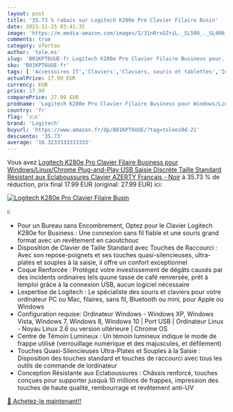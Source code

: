 ```yaml
---
layout: post
title: '35.73 % rabais sur Logitech K280e Pro Clavier Filaire Busin'
date: 2021-11-25 03:41:35
image: 'https://m.media-amazon.com/images/I/31nRrxGZ+iL._SL500_._SL400_.jpg'
comments: true
category: ofertas
author: 'tole.es'
slug: 'B01KPT6UUE-fr Logitech K280e Pro Clavier Filaire Business pour...'
sku: 'B01KPT6UUE-fr'
tags: [ 'Accessoires IT','Claviers','Claviers, souris et tablettes','Informatique','logitech', ]
actualPrice: 17.99 EUR
currency: EUR
price: 17.99
comparePrice: 27.99 EUR
prodname: 'Logitech K280e Pro Clavier Filaire Business pour Windows/Linux/Chrome  Plug-and-Play USB  Saisie Discrète  Taille Standard  Résistant aux Eclaboussures  Clavier AZERTY Français - Noir'
country: 'fr'
flag: '🇫🇷'
brand: 'Logitech'
buyurl: 'https://www.amazon.fr/dp/B01KPT6UUE/?tag=tolees0d-21'
descuento: '35.73'
average: '18.3233333333333'
---
```


Vous avez [Logitech K280e Pro Clavier Filaire Business pour Windows/Linux/Chrome  Plug-and-Play USB  Saisie Discrète  Taille Standard  Résistant aux Eclaboussures  Clavier AZERTY Français - Noir](https://www.amazon.fr/dp/B01KPT6UUE/?tag=tolees0d-21)  à  35.73 % de réduction, prix final  17.99 EUR (original: 27.99 EUR) ici:

[![Logitech K280e Pro Clavier Filaire Busin](https://m.media-amazon.com/images/I/31nRrxGZ+iL._SL500_._SL400_.jpg)](https://www.amazon.fr/dp/B01KPT6UUE/?tag=tolees0d-21)

ℹ️:

- Pour un Bureau sans Encombrement, Optez pour le Clavier Logitech K280e for Business : Une connexion sans fil fiable et une souris grand format avec un revêtement en caoutchouc
- Disposition de Clavier de Taille Standard avec Touches de Raccourci : Avec son repose-poignets et ses touches quasi-silencieuses, ultra-plates et souples à la saisie, il offre un confort exceptionnel
- Coque Renforcée : Protégez votre investissement de dégâts causés par des incidents ordinaires tels quune tasse de café renversée, prêt à lemploi grâce à la connexion USB, aucun logiciel nécessaire
- Lexpertise de Logitech : Le spécialiste des souris et claviers pour votre ordinateur PC ou Mac, filaires, sans fil, Bluetooth ou mini, pour Apple ou Windows
- Configuration requise: Ordinateur Windows - Windows XP, Windows Vista, Windows 7, Windows 8, Windows 10 | Port USB | Ordinateur Linux - Noyau Linux 2.6 ou version ultérieure | Chrome OS
- Centre de Témoin Lumineux : Un témoin lumineux indique le mode de frappe utilisé (verrouillage numérique et des majuscules, et défilement)
- Touches Quasi-Silencieuses Ultra-Plates et Souples à la Saisie : Disposition des touches standard et touches de raccourci avec tous les outils de commande de lordinateur
- Conception Résistante aux Eclaboussures : Châssis renforcé, touches conçues pour supporter jusquà 10 millions de frappes, impression des touches de haute qualité, rembourrage et revêtement anti-UV

[🛒 Achetez-le maintenant!!](https://www.amazon.fr/dp/B01KPT6UUE/?tag=tolees0d-21)
